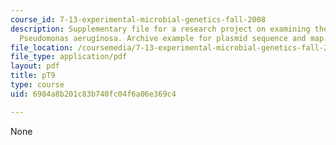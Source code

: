 ```yaml
---
course_id: 7-13-experimental-microbial-genetics-fall-2008
description: Supplementary file for a research project on examining the biology of
  Pseudomonas aeruginosa. Archive example for plasmid sequence and map.
file_location: /coursemedia/7-13-experimental-microbial-genetics-fall-2008/6984a8b201c83b740fc04f6a06e369c4_MIT7_13f08_lab24_ArchiveExample.pdf
file_type: application/pdf
layout: pdf
title: pT9
type: course
uid: 6984a8b201c83b740fc04f6a06e369c4

---
```

None
